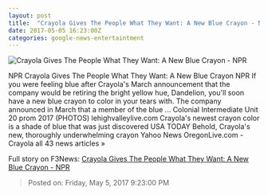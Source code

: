 ```yaml
---
layout: post
title:  "Crayola Gives The People What They Want: A New Blue Crayon - NPR"
date: 2017-05-05 16:23:00Z
categories: google-news-entertaintment
---
```


![Crayola Gives The People What They Want: A New Blue Crayon - NPR](https://media.npr.org/assets/img/2017/05/05/yinmnbluecrayon-lablifestyle_digital_01_wide-150368297b430e761215845d0061385cdb1dd5ed.jpg?s=1400)

NPR Crayola Gives The People What They Want: A New Blue Crayon NPR If you were feeling blue after Crayola's March announcement that the company would be retiring the bright yellow hue, Dandelion, you'll soon have a new blue crayon to color in your tears with. The company announced in March that a member of the blue ... Colonial Intermediate Unit 20 prom 2017 (PHOTOS) lehighvalleylive.com Crayola's newest crayon color is a shade of blue that was just discovered USA TODAY Behold, Crayola's new, thoroughly underwhelming crayon Yahoo News OregonLive.com - Crayola all 43 news articles »


Full story on F3News: [Crayola Gives The People What They Want: A New Blue Crayon - NPR](http://www.f3nws.com/n/cWmrPD)

> Posted on: Friday, May 5, 2017 9:23:00 PM
